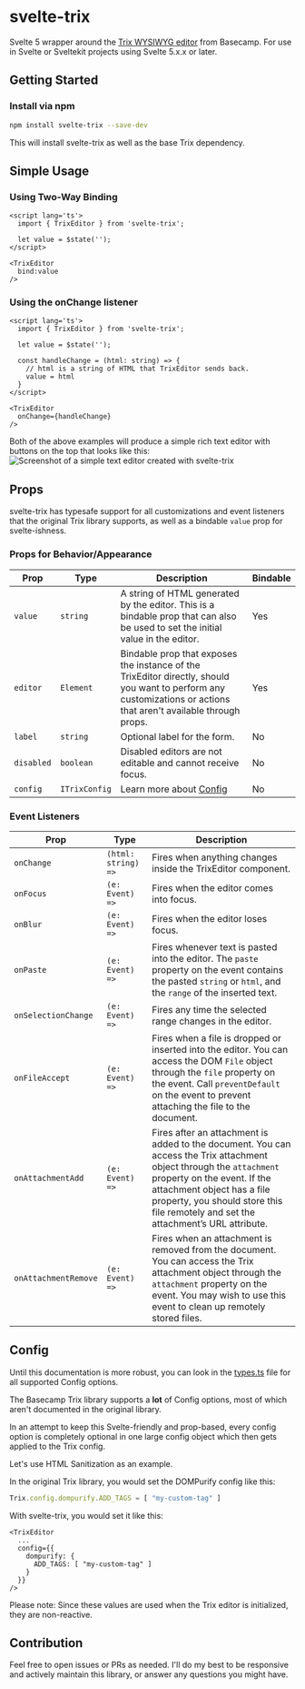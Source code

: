 # svelte-trix

Svelte 5 wrapper around the [Trix WYSIWYG editor](https://github.com/basecamp/trix) from Basecamp. For use in Svelte or Sveltekit projects using Svelte 5.x.x or later.

## Getting Started

### Install via npm

```bash
npm install svelte-trix --save-dev
```

This will install svelte-trix as well as the base Trix dependency.

## Simple Usage

### Using Two-Way Binding
```svelte
<script lang='ts'>
  import { TrixEditor } from 'svelte-trix';

  let value = $state('');
</script>

<TrixEditor
  bind:value
/>
```

### Using the onChange listener
```svelte
<script lang='ts'>
  import { TrixEditor } from 'svelte-trix';

  let value = $state('');

  const handleChange = (html: string) => {
    // html is a string of HTML that TrixEditor sends back.
    value = html
  }
</script>

<TrixEditor
  onChange={handleChange}
/>
```

Both of the above examples will produce a simple rich text editor with buttons on the top that looks like this:
![Screenshot of a simple text editor created with svelte-trix](https://www.dropbox.com/scl/fi/45d3c6jsvvvwp659ejs74/Screenshot-2025-06-02-at-1.56.17-PM.png?rlkey=q2gwo2tw1904xukxl5msogfj0&raw=1)

## Props

svelte-trix has typesafe support for all customizations and event listeners that the original Trix library supports, as well as a bindable `value` prop for svelte-ishness.

### Props for Behavior/Appearance
| Prop | Type | Description | Bindable |
| ---- | ---- | ----------- | ---- |
| `value` | `string` | A string of HTML generated by the editor. This is a bindable prop that can also be used to set the initial value in the editor. | Yes |
| `editor` | `Element` | Bindable prop that exposes the instance of the TrixEditor directly, should you want to perform any customizations or actions that aren't available through props. | Yes |
| `label` | `string` | Optional label for the form. | No |
| `disabled` | `boolean` | Disabled editors are not editable and cannot receive focus. | No |
| `config` | `ITrixConfig` | Learn more about [Config](#config) | No |

### Event Listeners
| Prop | Type | Description |
| ---- | ---- | ----------- |
| `onChange` | `(html: string) => ` | Fires when anything changes inside the TrixEditor component. |
| `onFocus` | `(e: Event) => ` | Fires when the editor comes into focus. |
| `onBlur` | `(e: Event) => ` | Fires when the editor loses focus. |
| `onPaste` | `(e: Event) => ` | Fires whenever text is pasted into the editor. The `paste` property on the event contains the pasted `string` or `html`, and the `range` of the inserted text. |
| `onSelectionChange` | `(e: Event) => ` | Fires any time the selected range changes in the editor. |
| `onFileAccept` | `(e: Event) => ` | Fires when a file is dropped or inserted into the editor. You can access the DOM `File` object through the `file` property on the event. Call `preventDefault` on the event to prevent attaching the file to the document. |
| `onAttachmentAdd` | `(e: Event) => ` | Fires after an attachment is added to the document. You can access the Trix attachment object through the `attachment` property on the event. If the attachment object has a file property, you should store this file remotely and set the attachment’s URL attribute. |
| `onAttachmentRemove` | `(e: Event) => ` | Fires when an attachment is removed from the document. You can access the Trix attachment object through the `attachment` property on the event. You may wish to use this event to clean up remotely stored files. |

## Config

Until this documentation is more robust, you can look in the [types.ts](https://github.com/gloverab/svelte-trix/blob/master/src/lib/types.ts) file for all supported Config options.

The Basecamp Trix library supports a **lot** of Config options, most of which aren't documented in the original library.

In an attempt to keep this Svelte-friendly and prop-based, every config option is completely optional in one large config object which then gets applied to the Trix config.

Let's use HTML Sanitization as an example.

In the original Trix library, you would set the DOMPurify config like this:
```js
Trix.config.dompurify.ADD_TAGS = [ "my-custom-tag" ]
```

With svelte-trix, you would set it like this:
```svelte
<TrixEditor
  ...
  config={{
    dompurify: {
      ADD_TAGS: [ "my-custom-tag" ]
    }
  }}
/>
```

Please note: Since these values are used when the Trix editor is initialized, they are non-reactive.

## Contribution

Feel free to open issues or PRs as needed. I'll do my best to be responsive and actively maintain this library, or answer any questions you might have.